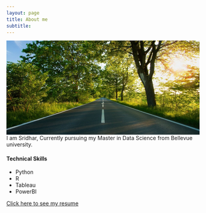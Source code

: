 ```yaml
---
layout: page
title: About me
subtitle:
---
```


<img src="/assets/img/path.jpg"
     alt="Markdown Monster icon"
     style="float: left; margin-right: 10px;" />

I am Sridhar, Currently pursuing my Master in Data Science from Bellevue university.

#### Technical Skills

- Python
- R
- Tableau
- PowerBI

<a href="https://github.com/sridnala/profile">Click here to see my resume</a>

